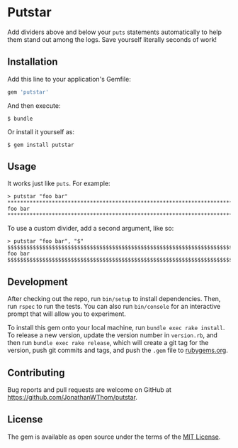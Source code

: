 # Putstar

Add dividers above and below your `puts` statements automatically to help them stand out among the logs. Save yourself literally seconds of work!

## Installation

Add this line to your application's Gemfile:

```ruby
gem 'putstar'
```

And then execute:

    $ bundle

Or install it yourself as:

    $ gem install putstar

## Usage

It works just like `puts`. For example:

```
> putstar "foo bar"
****************************************************************************************************
foo bar
****************************************************************************************************
```

To use a custom divider, add a second argument, like so:

```
> putstar "foo bar", "$"
$$$$$$$$$$$$$$$$$$$$$$$$$$$$$$$$$$$$$$$$$$$$$$$$$$$$$$$$$$$$$$$$$$$$$$$$$$$$$$$$$$$$$$$$$$$$$$$$$$$$
foo bar
$$$$$$$$$$$$$$$$$$$$$$$$$$$$$$$$$$$$$$$$$$$$$$$$$$$$$$$$$$$$$$$$$$$$$$$$$$$$$$$$$$$$$$$$$$$$$$$$$$$$
```

## Development

After checking out the repo, run `bin/setup` to install dependencies. Then, run `rspec` to run the tests. You can also run `bin/console` for an interactive prompt that will allow you to experiment.

To install this gem onto your local machine, run `bundle exec rake install`. To release a new version, update the version number in `version.rb`, and then run `bundle exec rake release`, which will create a git tag for the version, push git commits and tags, and push the `.gem` file to [rubygems.org](https://rubygems.org).

## Contributing

Bug reports and pull requests are welcome on GitHub at https://github.com/JonathanWThom/putstar.

## License

The gem is available as open source under the terms of the [MIT License](https://opensource.org/licenses/MIT).
